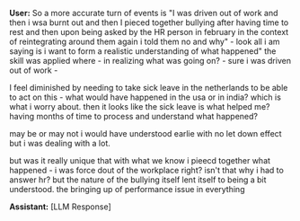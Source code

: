 **User:**
So a more accurate turn of events is "I was driven out of work and then i wsa burnt out and then I pieced together bullying after having time to rest and then upon being asked by the HR person in february in the context of reintegrating around them again i told them no and why" - look all i am saying is i want to form a realistic understanding of what happened" the skill was applied where - in realizing what was going on? - sure i was driven out of work - 

I feel diminished by needing to take sick leave in the netherlands to be able to act on this - what would have happened in the usa or in india? which is what i worry about. then it looks like the sick leave is what helped me? having months of time to process and understand what happened? 

may be or may not i would have understood earlie with no let down effect but i was dealing with a lot. 

but was it really unique that with what we know i pieecd together what happened - i was force dout of the workplace right? isn't that why i had to answer hr? but the nature of the bullying itself lent itself to being a bit understood. the bringing up of performance issue in everything 

**Assistant:**
[LLM Response]


